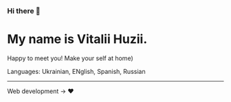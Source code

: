 ### Hi there 👋

# My name is Vitalii Huzii.
Happy to meet you! Make your self at home)

Languages: Ukrainian, ENglish, Spanish, Russian

---

Web development -> ❤️
